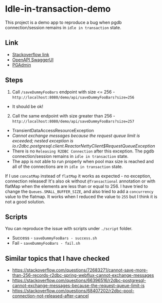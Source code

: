 # Idle-in-transaction-demo

This project is a demo app to reproduce a bug when pgdb connection/session remains in `idle in transaction` state.

## Link
- [Stackoverflow link](https://stackoverflow.com/questions/74740182/transientdataaccessresourceexception-r2dbc-pgdb-connection-remains-in-idle-in)
- [OpenAPI SwaggerUI](http://localhost:8080/demo/webjars/swagger-ui/index.html?configUrl=/portal/v3/api-docs/swagger-config#/)
- [PGAdmin](http://localhost:8082/)

## Steps
1. Call `/saveDummyFooBars` endpoint with size <= 256 - `http://localhost:8080/demo/api/saveDummyFooBars?size=256` 
- It should be ok!
2. Call the same endpoint with size greater than 256 - `http://localhost:8080/demo/api/saveDummyFooBars?size=257` 
- TransientDataAccessResourceException
- *Cannot exchange messages because the request queue limit is exceeded; nested exception is io.r2dbc.postgresql.client.ReactorNettyClient$RequestQueueException*
- There is no `Releasing R2DBC Connection` after this exception. The pgdb connection/session remains in `idle in transaction` state. 
- The app is not able to run properly when pool max size is reached and all of the connections are in `idle in transaction` state.

If I use `concatMap` instead of `flatMap` it works as expected - no exception, connection released!
It's also ok without `@Transactional` annotation or with flatMap when the elements are less than or equal to 256.
I have tried to change the `Queues.SMALL_BUFFER_SIZE`, and also tried to add a `concurrency` value to the flatmap.
It works when I reduced the value to `255` but I think it is not a good solution.

## Scripts
You can reproduce the issue with scripts under `./script` folder.
- Success - `saveDummyFooBars - success.sh`
- Fail - `saveDummyFooBars - fail.sh`

## Similar topics that I have checked
- https://stackoverflow.com/questions/72683271/cannot-save-more-than-256-records-r2dbc-spring-webflux-cannot-exchange-messages
- https://stackoverflow.com/questions/66396516/r2dbc-postgresql-cannot-exchange-messages-because-the-request-queue-limit-is
- https://stackoverflow.com/questions/68407202/r2dbc-pool-connection-not-released-after-cancel
